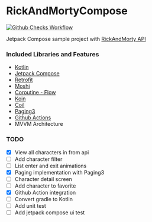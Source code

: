 # RickAndMortyCompose

[![Github Checks Workflow](https://github.com/sertacokan/RickAndMortyCompose/actions/workflows/checks_github_workflow.yml/badge.svg)](https://github.com/sertacokan/RickAndMortyCompose/actions/workflows/checks_github_workflow.yml)

Jetpack Compose sample project with [RickAndMorty API](https://rickandmortyapi.com/)

### Included Libraries and Features

* [Kotlin](https://github.com/JetBrains/kotlin)
* [Jetpack Compose](https://developer.android.com/jetpack/compose?gclid=Cj0KCQiA47GNBhDrARIsAKfZ2rBiGK_Q8w2vXIGSipnrWA0--Z59KkfXnxs7QBxDJaY2aAreMC-TSAAaAhL5EALw_wcB&gclsrc=aw.ds)
* [Retrofit](https://github.com/square/retrofit)
* [Moshi](https://github.com/square/moshi)
* [Coroutine - Flow](https://github.com/Kotlin/kotlinx.coroutines)
* [Koin](https://insert-koin.io/)
* [Coil](https://github.com/coil-kt/coil)
* [Paging3](https://developer.android.com/topic/libraries/architecture/paging/v3-overview)
* [Github Actions](https://docs.github.com/en/actions)
* MVVM Architecture

### TODO

- [x] View all characters in from api
- [ ] Add character filter
- [ ] List enter and exit animations
- [x] Paging implementation with Paging3
- [ ] Character detail screen
- [ ] Add character to favorite
- [x] Github Action integration
- [ ] Convert gradle to Kotlin
- [ ] Add unit test
- [ ] Add jetpack compose ui test
